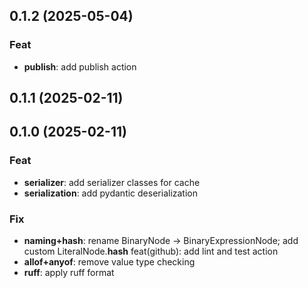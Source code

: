 ## 0.1.2 (2025-05-04)

### Feat

- **publish**: add publish action

## 0.1.1 (2025-02-11)

## 0.1.0 (2025-02-11)

### Feat

- **serializer**: add serializer classes for cache
- **serialization**: add pydantic deserialization

### Fix

- **naming+hash**: rename BinaryNode -> BinaryExpressionNode; add custom LiteralNode.__hash__ feat(github): add lint and test action
- **allof+anyof**: remove value type checking
- **ruff**: apply ruff format
